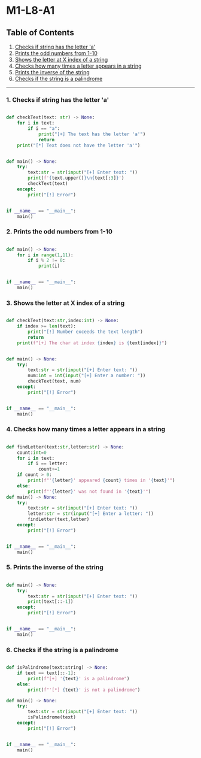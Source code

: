 # M1-L8-A1

## Table of Contents

1. [Checks if string has the letter 'a'](#1-checks-if-string-has-the-letter-a)
2. [Prints the odd numbers from 1-10](#2-prints-the-odd-numbers-from-1-10)
3. [Shows the letter at X index of a string](#3-shows-the-letter-at-x-index-of-a-string)
4. [Checks how many times a letter appears in a string](#4-checks-how-many-times-a-letter-appears-in-a-string)
5. [Prints the inverse of the string](#5-prints-the-inverse-of-the-string)
6. [Checks if the string is a palindrome](#6-checks-if-the-string-is-a-palindrome)

---

### 1. Checks if string has the letter 'a'

```python

def checkText(text: str) -> None:
    for i in text:
        if i == "a":
            print("[+] The text has the letter 'a'")
            return
    print("[*] Text does not have the letter 'a'")


def main() -> None:
    try:
        text:str = str(input("[+] Enter text: "))
        print(f'{text.upper()}\n{text[:3]}')
        checkText(text)
    except:
        print("[!] Error")


if __name__ == "__main__":
    main()
```

### 2. Prints the odd numbers from 1-10

```python

def main() -> None:
    for i in range(1,11):
        if i % 2 != 0:
            print(i)


if __name__ == "__main__":
    main()
```

### 3. Shows the letter at X index of a string

```python

def checkText(text:str,index:int) -> None:
    if index >= len(text):
        print("[!] Number exceeds the text length")
        return
    print(f"[+] The char at index {index} is {text[index]}")


def main() -> None:
    try:
        text:str = str(input("[+] Enter text: "))
        num:int = int(input("[+] Enter a number: "))
        checkText(text, num)
    except:
        print("[!] Error")


if __name__ == "__main__":
    main()

```

### 4. Checks how many times a letter appears in a string

```python

def findLetter(text:str,letter:str) -> None:
    count:int=0
    for i in text:
        if i == letter:
            count+=1
    if count > 0:
        print(f"'{letter}' appeared {count} times in '{text}'")
    else:
        print(f"'{letter}' was not found in '{text}'")
def main() -> None:
    try:
        text:str = str(input("[+] Enter text: "))
        letter:str = str(input("[+] Enter a letter: "))
        findLetter(text,letter)
    except:
        print("[!] Error")


if __name__ == "__main__":
    main()

```

### 5. Prints the inverse of the string

```python

def main() -> None:
    try:
        text:str = str(input("[+] Enter text: "))
        print(text[::-1])
    except:
        print("[!] Error")


if __name__ == "__main__":
    main()

```

### 6. Checks if the string is a palindrome

```python

def isPalindrome(text:string) -> None:
    if text == text[::-1]:
        print(f"[+] '{text}' is a palindrome")
    else:
        print(f"'[*] {text}' is not a palindrome")

def main() -> None:
    try:
        text:str = str(input("[+] Enter text: "))
        isPalindrome(text)
    except:
        print("[!] Error")


if __name__ == "__main__":
    main()

```
